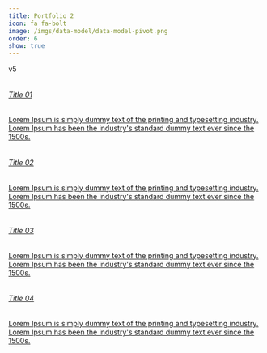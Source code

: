 ```yaml
---
title: Portfolio 2
icon: fa fa-bolt
image: /imgs/data-model/data-model-pivot.png
order: 6
show: true
---
```


v5

<link type="text/css" rel="stylesheet" href="style.scss" />

<!-- Topic Cards -->
<div id="cards_landscape_wrap-2">
    <div class="container">
        <div class="row">
            <div class="col-xs-12 col-sm-6 col-md-3 col-lg-3">
                <a href="">
                    <div class="card-flyer">
                        <div class="text-box">
                            <div class="image-box">
                                <img src="https://cdn.pixabay.com/photo/2018/03/30/15/11/deer-3275594_960_720.jpg" alt="" />
                            </div>
                            <div class="text-container">
                                <h6>Title 01</h6>
                                <p>Lorem Ipsum is simply dummy text of the printing and typesetting industry. Lorem Ipsum has been the industry's standard dummy text ever since the 1500s.</p>
                            </div>
                        </div>
                    </div>
                </a>
            </div>
            <div class="col-xs-12 col-sm-6 col-md-3 col-lg-3">
                <a href="">
                    <div class="card-flyer">
                        <div class="text-box">
                            <div class="image-box">
                                <img src="https://cdn.pixabay.com/photo/2018/04/09/19/55/low-poly-3305284_960_720.jpg" alt="" />
                            </div>
                            <div class="text-container">                                    
                                <h6>Title 02</h6>
                                <p>Lorem Ipsum is simply dummy text of the printing and typesetting industry. Lorem Ipsum has been the industry's standard dummy text ever since the 1500s.</p>
                            </div>
                        </div>
                    </div>
                </a>
            </div>
            <div class="col-xs-12 col-sm-6 col-md-3 col-lg-3">
                <a href="">
                    <div class="card-flyer">
                        <div class="text-box">
                            <div class="image-box">
                                <img src="https://cdn.pixabay.com/photo/2018/04/06/13/46/poly-3295856_960_720.png" alt="" />
                            </div>
                            <div class="text-container">
                                <h6>Title 03</h6>
                               <p>Lorem Ipsum is simply dummy text of the printing and typesetting industry. Lorem Ipsum has been the industry's standard dummy text ever since the 1500s.</p>
                            </div>
                        </div>
                    </div>
                </a>
            </div>
            <div class="col-xs-12 col-sm-6 col-md-3 col-lg-3">
                <a href="">
                    <div class="card-flyer">
                        <div class="text-box">
                            <div class="image-box">
                                <img src="https://cdn.pixabay.com/photo/2018/03/30/15/12/dog-3275593_960_720.jpg" alt="" />
                            </div>
                            <div class="text-container">
                                <h6>Title 04</h6>
                               <p>Lorem Ipsum is simply dummy text of the printing and typesetting industry. Lorem Ipsum has been the industry's standard dummy text ever since the 1500s.</p>
                            </div>
                        </div>
                    </div>
                </a>
            </div>
        </div>
    </div>
</div>
